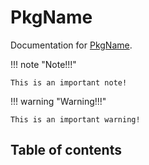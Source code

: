 
# PkgName

Documentation for [PkgName](https://github.com/lmh91/PkgName.jl).

!!! note "Note!!!"

    This is an important note!


!!! warning "Warning!!!"

    This is an important warning!


## Table of contents

